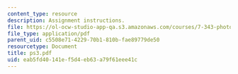 ```yaml
---
content_type: resource
description: Assignment instructions.
file: https://ol-ocw-studio-app-qa.s3.amazonaws.com/courses/7-343-photosynthesis-life-from-light-fall-2006/eab5fd40141ef5d4eb63a79f61eee41c_ps3.pdf
file_type: application/pdf
parent_uid: c5508e71-4229-70b1-810b-fae89779de50
resourcetype: Document
title: ps3.pdf
uid: eab5fd40-141e-f5d4-eb63-a79f61eee41c
---
```

